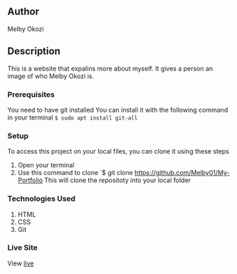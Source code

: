 ## Author
Melby Okozi
## Description
This is a website that expalins more about myself. It gives a person an image of who Melby Okozi is.      
### Prerequisites
You need to have git installed
You can install it with the following command in your terminal
`$ sudo apt install git-all`
### Setup
To access this project on your local files, you can clone it using these steps
1. Open your terminal
1. Use this command to clone `$ git clone  https://github.com/Melby01/My-Portfolio
This will clone the repositoty into your local folder
### Technologies Used
1. HTML
1. CSS
1. Git
### Live Site
View [live](https://melby01.github.io/My-Portfolio/ )